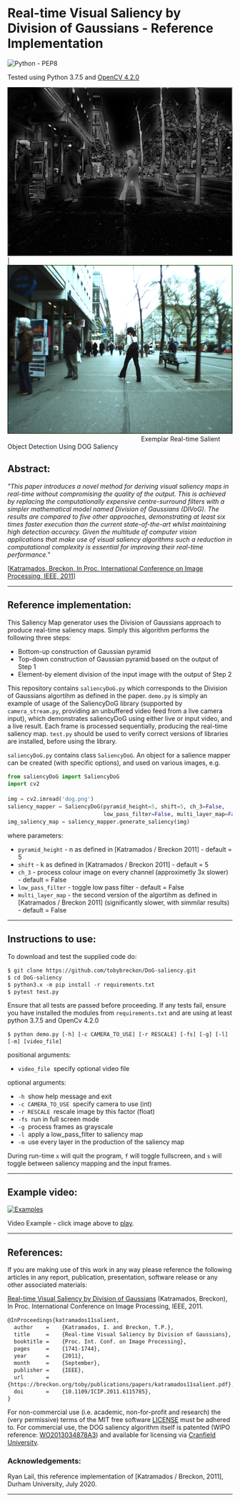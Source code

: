 # Real-time Visual Saliency by Division of Gaussians - Reference Implementation

![Python - PEP8](https://github.com/tobybreckon/DoG-saliency/workflows/Python%20-%20PEP8/badge.svg)

Tested using Python 3.7.5 and [OpenCV 4.2.0](http://www.opencv.org)

![DOG-Saliency](https://github.com/tobybreckon/DoG-saliency/blob/development/test/true_saliency_maps/fig_2_saliency.png)|![DOG-Saliency](https://github.com/tobybreckon/DoG-saliency/blob/development/test/samples/fig_2.png)
&nbsp;&nbsp;&nbsp;&nbsp;&nbsp;&nbsp;&nbsp;&nbsp;&nbsp;&nbsp;&nbsp;&nbsp;&nbsp;&nbsp;&nbsp;&nbsp;
&nbsp;&nbsp;&nbsp;&nbsp;&nbsp;&nbsp;&nbsp;&nbsp;&nbsp;&nbsp;&nbsp;&nbsp;&nbsp;&nbsp;&nbsp;&nbsp;
&nbsp;&nbsp;&nbsp;&nbsp;&nbsp;&nbsp;&nbsp;&nbsp;&nbsp;&nbsp;&nbsp;&nbsp;&nbsp;&nbsp;&nbsp;&nbsp;
&nbsp;&nbsp;&nbsp;&nbsp;&nbsp;&nbsp;&nbsp;&nbsp;&nbsp;&nbsp;&nbsp;&nbsp;&nbsp;&nbsp;&nbsp;&nbsp;
&nbsp;&nbsp;&nbsp;&nbsp;&nbsp;&nbsp;&nbsp;&nbsp;Exemplar Real-time Salient Object Detection Using DOG Saliency

## Abstract:

_"This paper introduces a novel method for deriving visual saliency maps in real-time without compromising the quality of
the output. This is achieved by replacing the computationally
expensive centre-surround filters with a simpler mathematical
model named Division of Gaussians (DIVoG). The results are
compared to five other approaches, demonstrating at least six
times faster execution than the current state-of-the-art whilst
maintaining high detection accuracy. Given the multitude of
computer vision applications that make use of visual saliency
algorithms such a reduction in computational complexity is
essential for improving their real-time performance."_

[[Katramados, Breckon, In Proc. International Conference on Image Processing, IEEE, 2011](https://breckon.org/toby/publications/papers/katramados11salient.pdf)]

---

## Reference implementation:

This Saliency Map generator uses the Division of Gaussians approach to produce real-time saliency maps. Simply this algorithm performs the following three steps: 
- Bottom-up construction of Gaussian pyramid
- Top-down construction of Gaussian pyramid based on the output of Step 1
- Element-by element division of the input image with the output of Step 2

This repository contains `saliencyDoG.py` which corresponds to the Division of Gaussians algortihm as defined in the paper. `demo.py` is simply an example of usage of the SaliencyDoG library (supported by `camera_stream.py`, providing an unbuffered video feed from a live camera input), which demonstrates saliencyDoG using either live or input video, and a live result. Each frame is processed sequentially, producing the real-time saliency map. `test.py` should be used to verify correct versions of libraries are installed, before using the library.

`saliencyDoG.py` contains class `SaliencyDoG`. An object for a salience mapper can be created (with specific options), and used on various images, e.g.
```python
from saliencyDoG import SaliencyDoG
import cv2

img = cv2.imread('dog.png')
saliency_mapper = SaliencyDoG(pyramid_height=5, shift=5, ch_3=False,
                              low_pass_filter=False, multi_layer_map=False)
img_saliency_map = saliency_mapper.generate_saliency(img)
```
where parameters:
- `pyramid_height` - n as defined in [Katramados / Breckon 2011] - default = 5
- `shift` - k as defined in [Katramados / Breckon 2011] - default = 5
- `ch_3` - process colour image on every channel (approximetly 3x slower) - default = False
- `low_pass_filter` - toggle low pass filter - default = False
- `multi_layer_map` - the second version of the algortihm as defined in [Katramados / Breckon 2011] (significantly slower, with simmilar results) - default = False


---

## Instructions to use:

To download and test the supplied code do:

```
$ git clone https://github.com/tobybreckon/DoG-saliency.git
$ cd DoG-saliency
$ python3.x -m pip install -r requirements.txt
$ pytest test.py
```
Ensure that all tests are passed before proceeding. If any tests fail, ensure you have installed the modules from `requirements.txt` and are using at least python 3.7.5 and OpenCv 4.2.0

```
$ python demo.py [-h] [-c CAMERA_TO_USE] [-r RESCALE] [-fs] [-g] [-l] [-m] [video_file]
```

positional arguments:
-   `video_file`&nbsp;&nbsp;specify optional video file

optional arguments:
-   `-h`&nbsp;&nbsp;show help message and exit
-   `-c CAMERA_TO_USE`&nbsp;&nbsp;specify camera to use (int)
-   `-r RESCALE`&nbsp;&nbsp;rescale image by this factor (float)
-   `-fs`&nbsp;&nbsp;run in full screen mode
-   `-g`&nbsp;&nbsp;process frames as grayscale
-   `-l`&nbsp;&nbsp;apply a low_pass_filter to saliency map
-   `-m`&nbsp;&nbsp;use every layer in the production of the saliency map

During run-time `x` will quit the program, `f` will toggle fullscreen, and `s` will toggle between saliency mapping and the input frames.

---

## Example video:

[![Examples](https://img.youtube.com/vi/3oeuWO7SlvQ/0.jpg)](https://www.youtube.com/watch?v=3oeuWO7SlvQ)


Video Example - click image above to [play](https://www.youtube.com/watch?v=3oeuWO7SlvQ).

---

## References:

If you are making use of this work in any way please reference the following articles in any report, publication, presentation, software release or any other associated materials:

[Real-time Visual Saliency by Division of Gaussians](https://breckon.org/toby/publications/papers/katramados11salient.pdf)
(Katramados, Breckon), In Proc. International Conference on Image Processing, IEEE, 2011.
```
@InProceedings{katramados11salient,
  author    =    {Katramados, I. and Breckon, T.P.},
  title     = 	 {Real-time Visual Saliency by Division of Gaussians},
  booktitle = 	 {Proc. Int. Conf. on Image Processing},
  pages     = 	 {1741-1744},
  year      = 	 {2011},
  month     = 	 {September},
  publisher =    {IEEE},
  url       = 	 {https://breckon.org/toby/publications/papers/katramados11salient.pdf},
  doi       = 	 {10.1109/ICIP.2011.6115785},
}
```

For non-commercial use (i.e. academic, non-for-profit and research) the (very permissive) terms of the MIT free software [LICENSE](LICENSE) must be adhered to. For commercial use, the DOG saliency algorithm itself is patented (WIPO reference: [WO2013034878A3](https://patents.google.com/patent/WO2013034878A3/)) and available for licensing via [Cranfield University](https://www.cranfield.ac.uk/).

### Acknowledgements:

Ryan Lail, this reference implementation of [Katramados / Breckon, 2011], Durham University, July 2020.

---
